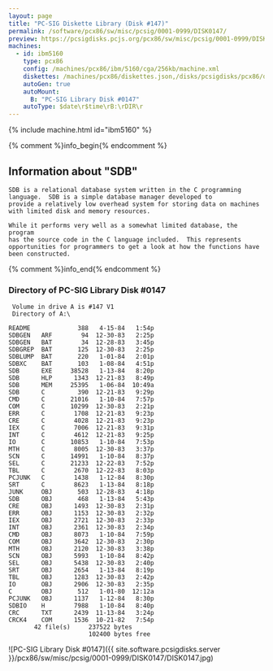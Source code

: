 ```yaml
---
layout: page
title: "PC-SIG Diskette Library (Disk #147)"
permalink: /software/pcx86/sw/misc/pcsig/0001-0999/DISK0147/
preview: https://pcsigdisks.pcjs.org/pcx86/sw/misc/pcsig/0001-0999/DISK0147/DISK0147.jpg
machines:
  - id: ibm5160
    type: pcx86
    config: /machines/pcx86/ibm/5160/cga/256kb/machine.xml
    diskettes: /machines/pcx86/diskettes.json,/disks/pcsigdisks/pcx86/diskettes.json
    autoGen: true
    autoMount:
      B: "PC-SIG Library Disk #0147"
    autoType: $date\r$time\rB:\rDIR\r
---
```


{% include machine.html id="ibm5160" %}

{% comment %}info_begin{% endcomment %}

## Information about "SDB"

    SDB is a relational database system written in the C programming
    language.  SDB is a simple database manager developed to
    provide a relatively low overhead system for storing data on machines
    with limited disk and memory resources.
    
    While it performs very well as a somewhat limited database, the program
    has the source code in the C language included.  This represents
    opportunities for programmers to get a look at how the functions have
    been constructed.
{% comment %}info_end{% endcomment %}


### Directory of PC-SIG Library Disk #0147

     Volume in drive A is #147 V1
     Directory of A:\

    README             388   4-15-84   1:54p
    SDBGEN   ARF        94  12-30-83   2:25p
    SDBGEN   BAT        34  12-28-83   3:45p
    SDBGREP  BAT       125  12-30-83   2:25p
    SDBLUMP  BAT       220   1-01-84   2:01p
    SDBXC    BAT       103   1-08-84   4:51p
    SDB      EXE     38528   1-13-84   8:20p
    SDB      HLP      1343  12-21-83   8:49p
    SDB      MEM     25395   1-06-84  10:49a
    SDB      C         390  12-21-83   9:29p
    CMD      C       21016   1-10-84   7:57p
    COM      C       10299  12-30-83   2:21p
    ERR      C        1708  12-21-83   9:23p
    CRE      C        4028  12-21-83   9:23p
    IEX      C        7006  12-21-83   9:31p
    INT      C        4612  12-21-83   9:25p
    IO       C       10853   1-10-84   7:53p
    MTH      C        8005  12-30-83   3:37p
    SCN      C       14991   1-10-84   8:37p
    SEL      C       21233  12-22-83   7:52p
    TBL      C        2670  12-22-83   8:03p
    PCJUNK   C        1438   1-12-84   8:30p
    SRT      C        8623   1-13-84   8:18p
    JUNK     OBJ       503  12-28-83   4:18p
    SDB      OBJ       468   1-13-84   5:43p
    CRE      OBJ      1493  12-30-83   2:31p
    ERR      OBJ      1153  12-30-83   2:32p
    IEX      OBJ      2721  12-30-83   2:33p
    INT      OBJ      2361  12-30-83   2:34p
    CMD      OBJ      8073   1-10-84   7:59p
    COM      OBJ      3642  12-30-83   2:30p
    MTH      OBJ      2120  12-30-83   3:38p
    SCN      OBJ      5993   1-10-84   8:42p
    SEL      OBJ      5438  12-30-83   2:40p
    SRT      OBJ      2654   1-13-84   8:19p
    TBL      OBJ      1283  12-30-83   2:42p
    IO       OBJ      2906  12-30-83   2:35p
    C        OBJ       512   1-01-80  12:12a
    PCJUNK   OBJ      1137   1-12-84   8:30p
    SDBIO    H        7988   1-10-84   8:40p
    CRC      TXT      2439  11-13-84   3:24p
    CRCK4    COM      1536  10-21-82   7:54p
           42 file(s)     237522 bytes
                          102400 bytes free

![PC-SIG Library Disk #0147]({{ site.software.pcsigdisks.server }}/pcx86/sw/misc/pcsig/0001-0999/DISK0147/DISK0147.jpg)
